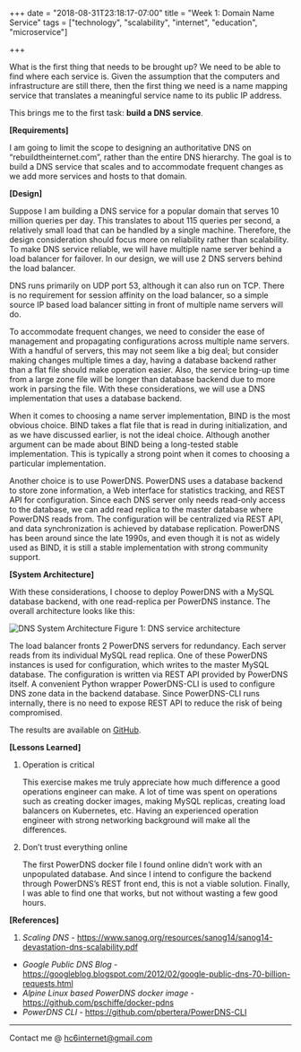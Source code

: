 +++
date = "2018-08-31T23:18:17-07:00"
title = "Week 1: Domain Name Service"
tags = ["technology", "scalability", "internet", "education", "microservice"]

+++

What is the first thing that needs to be brought up? We need to be able to find where each service is. Given the assumption that the computers and infrastructure are still there, then the first thing we need is a name mapping service that translates a meaningful service name to its public IP address.

This brings me to the first task: **build a DNS service**.

**[Requirements]**

I am going to limit the scope to designing an authoritative DNS on “rebuildtheinternet.com”, rather than the entire DNS hierarchy. The goal is to build a DNS service that scales and to accommodate frequent changes as we add more services and hosts to that domain. 

**[Design]**

Suppose I am building a DNS service for a popular domain that serves 10 million queries per day. This translates to about 115 queries per second, a relatively small load that can be handled by a single machine. Therefore, the design consideration should focus more on reliability rather than scalability. To make DNS service reliable, we will have multiple name server behind a load balancer for failover. In our design, we will use 2 DNS servers behind the load balancer.

DNS runs primarily on UDP port 53, although it can also run on TCP. There is no requirement for session affinity on the load balancer, so a simple source IP based load balancer sitting in front of multiple name servers will do.

To accommodate frequent changes, we need to consider the ease of management and propagating configurations across multiple name servers. With a handful of servers, this may not seem like a big deal; but consider making changes multiple times a day, having a database backend rather than a flat file should make operation easier. Also, the service bring-up time from a large zone file will be longer than database backend due to more work in parsing the file. With these considerations, we will use a DNS implementation that uses a database backend.

When it comes to choosing a name server implementation, BIND is the most obvious choice. BIND takes a flat file that is read in during initialization, and as we have discussed earlier, is not the ideal choice. Although another argument can be made about BIND being a long-tested stable implementation. This is typically a strong point when it comes to choosing a particular implementation.

Another choice is to use PowerDNS. PowerDNS uses a database backend to store zone information, a Web interface for statistics tracking, and REST API for configuration. Since each DNS server only needs read-only access to the database, we can add read replica to the master database where PowerDNS reads from. The configuration will be centralized via REST API, and data synchronization is achieved by database replication. PowerDNS has been around since the late 1990s, and even though it is not as widely used as BIND, it is still a stable implementation with strong community support.

**[System Architecture]**

With these considerations, I choose to deploy PowerDNS with a MySQL database backend, with one read-replica per PowerDNS instance. The overall architecture looks like this:

![DNS System Architecture](/images/task1_dns.png)
Figure 1: DNS service architecture

The load balancer fronts 2 PowerDNS servers for redundancy. Each server reads from its individual MySQL read replica. One of these PowerDNS instances is used for configuration, which writes to the master MySQL database. The configuration is written via REST API provided by PowerDNS itself. A convenient Python wrapper PowerDNS-CLI is used to configure DNS zone data in the backend database. Since PowerDNS-CLI runs internally, there is no need to expose REST API to reduce the risk of being compromised.

The results are available on [GitHub](https://github.com/hc6internet/rebuildtheinternet/tree/master/task1).

**[Lessons Learned]**

1. Operation is critical

    This exercise makes me truly appreciate how much difference a good operations engineer can make. A lot of time was spent on operations such as creating docker images, making MySQL replicas, creating load balancers on Kubernetes, etc. Having an experienced operation engineer with strong networking background will make all the differences.

2. Don’t trust everything online

    The first PowerDNS docker file I found online didn’t work with an unpopulated database. And since I intend to configure the backend through PowerDNS’s REST front end, this is not a viable solution. Finally, I was able to find one that works, but not without wasting a few good hours.

**[References]**

1. *Scaling DNS* - <https://www.sanog.org/resources/sanog14/sanog14-devastation-dns-scalability.pdf>
* *Google Public DNS Blog* - <https://googleblog.blogspot.com/2012/02/google-public-dns-70-billion-requests.html>
* *Alpine Linux based PowerDNS docker image* - <https://github.com/pschiffe/docker-pdns>
* *PowerDNS CLI* - <https://github.com/pbertera/PowerDNS-CLI>

---
Contact me @ <hc6internet@gmail.com>

